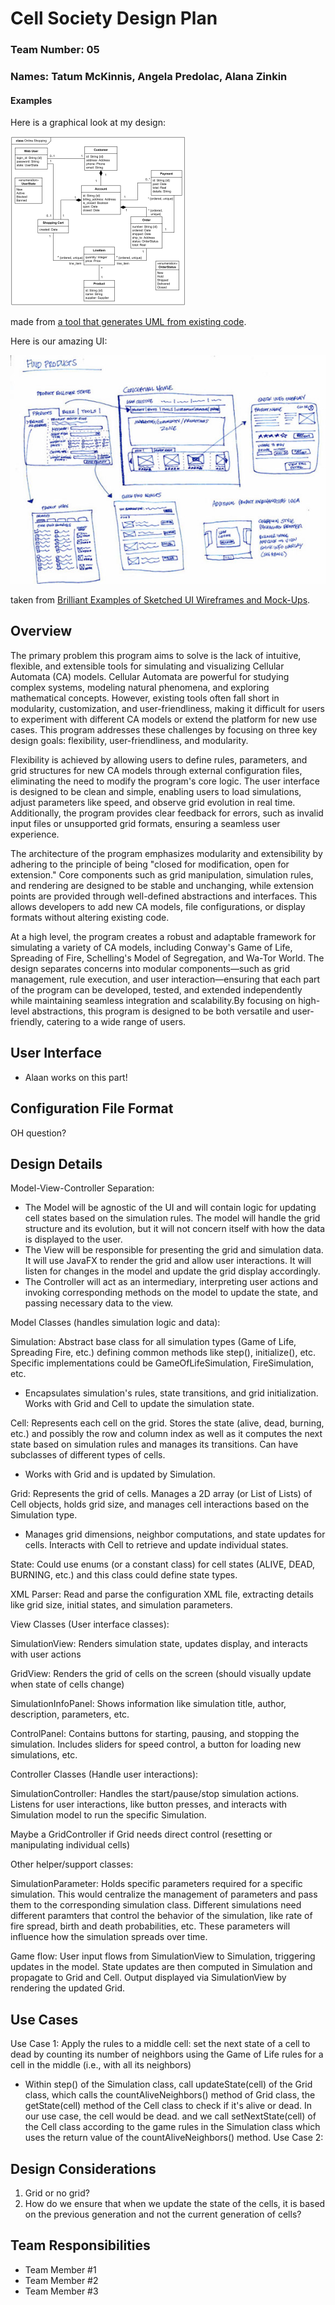 # Cell Society Design Plan

### Team Number: 05

### Names: Tatum McKinnis, Angela Predolac, Alana Zinkin

#### Examples

Here is a graphical look at my design:

![This is cool, too bad you can't see it](images/online-shopping-uml-example.png "An initial UI")

made from [a tool that generates UML from existing code](http://staruml.io/).

Here is our amazing UI:

![This is cool, too bad you can't see it](images/29-sketched-ui-wireframe.jpg "An alternate design")

taken from [Brilliant Examples of Sketched UI Wireframes and Mock-Ups](https://onextrapixel.com/40-brilliant-examples-of-sketched-ui-wireframes-and-mock-ups/).

## Overview

The primary problem this program aims to solve is the lack of intuitive, flexible, and extensible tools for simulating and visualizing Cellular Automata (CA) models. Cellular Automata are powerful for studying complex systems, modeling natural phenomena, and exploring mathematical concepts. However, existing tools often fall short in modularity, customization, and user-friendliness, making it difficult for users to experiment with different CA models or extend the platform for new use cases. This program addresses these challenges by focusing on three key design goals: flexibility, user-friendliness, and modularity.

Flexibility is achieved by allowing users to define rules, parameters, and grid structures for new CA models through external configuration files, eliminating the need to modify the program's core logic. The user interface is designed to be clean and simple, enabling users to load simulations, adjust parameters like speed, and observe grid evolution in real time. Additionally, the program provides clear feedback for errors, such as invalid input files or unsupported grid formats, ensuring a seamless user experience.

The architecture of the program emphasizes modularity and extensibility by adhering to the principle of being "closed for modification, open for extension." Core components such as grid manipulation, simulation rules, and rendering are designed to be stable and unchanging, while extension points are provided through well-defined abstractions and interfaces. This allows developers to add new CA models, file configurations, or display formats without altering existing code.

At a high level, the program creates a robust and adaptable framework for simulating a variety of CA models, including Conway's Game of Life, Spreading of Fire, Schelling's Model of Segregation, and Wa-Tor World. The design separates concerns into modular components—such as grid management, rule execution, and user interaction—ensuring that each part of the program can be developed, tested, and extended independently while maintaining seamless integration and scalability.By focusing on high-level abstractions, this program is designed to be both versatile and user-friendly, catering to a wide range of users.

## User Interface
- Alaan works on this part!

## Configuration File Format
OH question?

## Design Details

Model-View-Controller Separation:

* The Model will be agnostic of the UI and will contain logic for updating cell states based on the simulation rules. The model will handle the grid structure and its evolution, but it will not concern itself with how the data is displayed to the user.
* The View will be responsible for presenting the grid and simulation data. It will use JavaFX to render the grid and allow user interactions. It will listen for changes in the model and update the grid display accordingly.
* The Controller will act as an intermediary, interpreting user actions and invoking corresponding methods on the model to update the state, and passing necessary data to the view.

Model Classes (handles simulation logic and data):

Simulation: Abstract base class for all simulation types (Game of Life, Spreading Fire, etc.) defining common methods like step(), initialize(), etc. Specific implementations could be GameOfLifeSimulation, FireSimulation, etc.

- Encapsulates simulation's rules, state transitions, and grid initialization. Works with Grid and Cell to update the simulation state.

Cell: Represents each cell on the grid. Stores the state (alive, dead, burning, etc.) and possibly the row and column index as well as it computes the next state based on simulation rules and manages its transitions. Can have subclasses of different types of cells.

- Works with Grid and is updated by Simulation.

Grid: Represents the grid of cells. Manages a 2D array (or List of Lists) of Cell objects, holds grid size, and manages cell interactions based on the Simulation type.

- Manages grid dimensions, neighbor computations, and state updates for cells. Interacts with Cell to retrieve and update individual states.

State: Could use enums (or a constant class) for cell states (ALIVE, DEAD, BURNING, etc.) and this class could define state types.

XML Parser: Read and parse the configuration XML file, extracting details like grid size, initial states, and simulation parameters.

View Classes (User interface classes):

SimulationView: Renders simulation state, updates display, and interacts with user actions

GridView: Renders the grid of cells on the screen (should visually update when state of cells change)

SimulationInfoPanel: Shows information like simulation title, author, description, parameters, etc.

ControlPanel: Contains buttons for starting, pausing, and stopping the simulation. Includes sliders for speed control, a button for loading new simulations, etc.

Controller Classes (Handle user interactions):

SimulationController: Handles the start/pause/stop simulation actions. Listens for user interactions, like button presses, and interacts with Simulation model to run the specific Simulation.

Maybe a GridController if Grid needs direct control (resetting or manipulating individual cells)

Other helper/support classes:

SimulationParameter: Holds specific parameters required for a specific simulation. This would centralize the management of parameters and pass them to the corresponding simulation class. Different simulations need different paramters that control the behavior of the simulation, like rate of fire spread, birth and death probabilities, etc. These parameters will influence how the simulation spreads over time.

Game flow: User input flows from SimulationView to Simulation, triggering updates in the model. State updates are then computed in Simulation and propagate to Grid and Cell. Output displayed via SimulationView by rendering the updated Grid. 

## Use Cases
Use Case 1: Apply the rules to a middle cell: set the next state of a cell to dead by counting its number of neighbors using the Game of Life rules for a cell in the middle (i.e., with all its neighbors)
 * Within step() of the Simulation class, call updateState(cell) of the Grid class, which calls the countAliveNeighbors() method of Grid class, the getState(cell) method of the Cell class to check if it's alive or dead. In our use case, the cell would be dead.
   and we call setNextState(cell) of the Cell class according to the game rules in the Simulation class which uses the return value of the countAliveNeighbors() method.
Use Case 2:
## Design Considerations
1. Grid or no grid?
2. How do we ensure that when we update the state of the cells, it is based on the previous generation and not the current generation of cells? 

## Team Responsibilities

* Team Member #1
* Team Member #2
* Team Member #3
